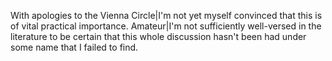 With apologies to the Vienna Circle|I'm not yet myself convinced that this is of vital practical importance.
Amateur|I'm not sufficiently well-versed in the literature to be certain that this whole discussion hasn't been had under some name that I failed to find.

